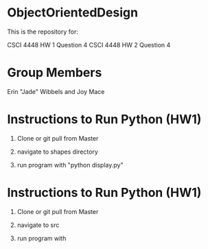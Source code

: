 # ObjectOrientedDesign
This is the repository for:

CSCI 4448 HW 1 Question 4
CSCI 4448 HW 2 Question 4

# Group Members
Erin "Jade" Wibbels and Joy Mace

# Instructions to Run Python (HW1)
1) Clone or git pull from Master

2) navigate to shapes directory

3) run program with "python display.py"

# Instructions to Run Python (HW1)
1) Clone or git pull from Master

2) navigate to src

3) run program with 

